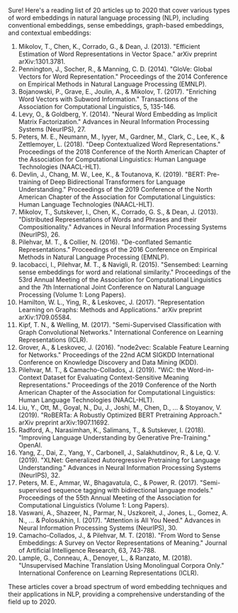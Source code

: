 Sure! Here's a reading list of 20 articles up to 2020 that cover various types of word embeddings in natural language processing (NLP), including conventional embeddings, sense embeddings, graph-based embeddings, and contextual embeddings:

1. Mikolov, T., Chen, K., Corrado, G., & Dean, J. (2013). "Efficient Estimation of Word Representations in Vector Space." arXiv preprint arXiv:1301.3781.
2. Pennington, J., Socher, R., & Manning, C. D. (2014). "GloVe: Global Vectors for Word Representation." Proceedings of the 2014 Conference on Empirical Methods in Natural Language Processing (EMNLP).
3. Bojanowski, P., Grave, E., Joulin, A., & Mikolov, T. (2017). "Enriching Word Vectors with Subword Information." Transactions of the Association for Computational Linguistics, 5, 135-146.
4. Levy, O., & Goldberg, Y. (2014). "Neural Word Embedding as Implicit Matrix Factorization." Advances in Neural Information Processing Systems (NeurIPS), 27.
5. Peters, M. E., Neumann, M., Iyyer, M., Gardner, M., Clark, C., Lee, K., & Zettlemoyer, L. (2018). "Deep Contextualized Word Representations." Proceedings of the 2018 Conference of the North American Chapter of the Association for Computational Linguistics: Human Language Technologies (NAACL-HLT).
6. Devlin, J., Chang, M. W., Lee, K., & Toutanova, K. (2019). "BERT: Pre-training of Deep Bidirectional Transformers for Language Understanding." Proceedings of the 2019 Conference of the North American Chapter of the Association for Computational Linguistics: Human Language Technologies (NAACL-HLT).
7. Mikolov, T., Sutskever, I., Chen, K., Corrado, G. S., & Dean, J. (2013). "Distributed Representations of Words and Phrases and their Compositionality." Advances in Neural Information Processing Systems (NeurIPS), 26.
8. Pilehvar, M. T., & Collier, N. (2016). "De-conflated Semantic Representations." Proceedings of the 2016 Conference on Empirical Methods in Natural Language Processing (EMNLP).
9. Iacobacci, I., Pilehvar, M. T., & Navigli, R. (2015). "Sensembed: Learning sense embeddings for word and relational similarity." Proceedings of the 53rd Annual Meeting of the Association for Computational Linguistics and the 7th International Joint Conference on Natural Language Processing (Volume 1: Long Papers).
10. Hamilton, W. L., Ying, R., & Leskovec, J. (2017). "Representation Learning on Graphs: Methods and Applications." arXiv preprint arXiv:1709.05584.
11. Kipf, T. N., & Welling, M. (2017). "Semi-Supervised Classification with Graph Convolutional Networks." International Conference on Learning Representations (ICLR).
12. Grover, A., & Leskovec, J. (2016). "node2vec: Scalable Feature Learning for Networks." Proceedings of the 22nd ACM SIGKDD International Conference on Knowledge Discovery and Data Mining (KDD).
13. Pilehvar, M. T., & Camacho-Collados, J. (2019). "WiC: the Word-in-Context Dataset for Evaluating Context-Sensitive Meaning Representations." Proceedings of the 2019 Conference of the North American Chapter of the Association for Computational Linguistics: Human Language Technologies (NAACL-HLT).
14. Liu, Y., Ott, M., Goyal, N., Du, J., Joshi, M., Chen, D., ... & Stoyanov, V. (2019). "RoBERTa: A Robustly Optimized BERT Pretraining Approach." arXiv preprint arXiv:1907.11692.
15. Radford, A., Narasimhan, K., Salimans, T., & Sutskever, I. (2018). "Improving Language Understanding by Generative Pre-Training." OpenAI.
16. Yang, Z., Dai, Z., Yang, Y., Carbonell, J., Salakhutdinov, R., & Le, Q. V. (2019). "XLNet: Generalized Autoregressive Pretraining for Language Understanding." Advances in Neural Information Processing Systems (NeurIPS), 32.
17. Peters, M. E., Ammar, W., Bhagavatula, C., & Power, R. (2017). "Semi-supervised sequence tagging with bidirectional language models." Proceedings of the 55th Annual Meeting of the Association for Computational Linguistics (Volume 1: Long Papers).
18. Vaswani, A., Shazeer, N., Parmar, N., Uszkoreit, J., Jones, L., Gomez, A. N., ... & Polosukhin, I. (2017). "Attention is All You Need." Advances in Neural Information Processing Systems (NeurIPS), 30.
19. Camacho-Collados, J., & Pilehvar, M. T. (2018). "From Word to Sense Embeddings: A Survey on Vector Representations of Meaning." Journal of Artificial Intelligence Research, 63, 743-788.
20. Lample, G., Conneau, A., Denoyer, L., & Ranzato, M. (2018). "Unsupervised Machine Translation Using Monolingual Corpora Only." International Conference on Learning Representations (ICLR).

These articles cover a broad spectrum of word embedding techniques and their applications in NLP, providing a comprehensive understanding of the field up to 2020.